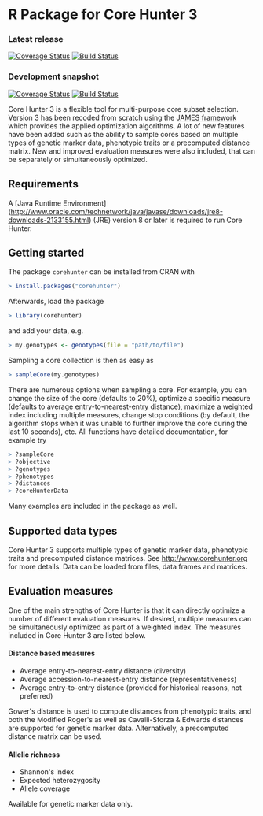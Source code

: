 # R Package for Core Hunter 3

### Latest release

[![Coverage Status](http://img.shields.io/coveralls/corehunter/corehunter3-r/master.svg)](https://coveralls.io/r/corehunter/corehunter3-r)
[![Build Status](https://img.shields.io/travis/corehunter/corehunter3-r/master.svg)](https://travis-ci.org/corehunter/corehunter3-r)

### Development snapshot

[![Coverage Status](http://img.shields.io/coveralls/corehunter/corehunter3-r/develop.svg)](https://coveralls.io/r/corehunter/corehunter3-r)
[![Build Status](https://img.shields.io/travis/corehunter/corehunter3-r/develop.svg)](https://travis-ci.org/corehunter/corehunter3-r)

Core Hunter 3 is a flexible tool for multi-purpose core subset selection. Version 3 has been recoded from scratch using the [JAMES framework](http://www.jamesframework.org) which provides the applied optimization algorithms. A lot of new features have been added such as the ability to sample cores based on multiple types of genetic marker data, phenotypic traits or a precomputed distance matrix. New and improved evaluation measures were also included, that can be separately or simultaneously optimized.

Requirements
------------

A [Java Runtime Environment] (http://www.oracle.com/technetwork/java/javase/downloads/jre8-downloads-2133155.html) (JRE) version 8 or later is required to run Core Hunter.

Getting started
---------------

The package `corehunter` can be installed from CRAN with

```R
> install.packages("corehunter")
```

Afterwards, load the package

```R
> library(corehunter)
```

and add your data, e.g.

```R
> my.genotypes <- genotypes(file = "path/to/file")
```

Sampling a core collection is then as easy as

```R
> sampleCore(my.genotypes)
```

There are numerous options when sampling a core. For example, you can change the size of the core (defaults to 20%), optimize a specific measure (defaults to average entry-to-nearest-entry distance), maximize a weighted index including multiple measures, change stop conditions (by default, the algorithm stops when it was unable to further improve the core during the last 10 seconds), etc. All functions have detailed documentation, for example try

```R
> ?sampleCore
> ?objective
> ?genotypes
> ?phenotypes
> ?distances
> ?coreHunterData
```

Many examples are included in the package as well.

Supported data types
--------------------

Core Hunter 3 supports multiple types of genetic marker data, phenotypic traits and precomputed distance matrices. See http://www.corehunter.org for more details. Data can be loaded from files, data frames and matrices.

Evaluation measures
-------------------

One of the main strengths of Core Hunter is that it can directly optimize a number of different evaluation measures. If desired, multiple measures can be simultaneously optimized as part of a weighted index. The measures included in Core Hunter 3 are listed below.

#### Distance based measures

- Average entry-to-nearest-entry distance (diversity)
- Average accession-to-nearest-entry distance (representativeness)
- Average entry-to-entry distance (provided for historical reasons, not preferred)

Gower's distance is used to compute distances from phenotypic traits, and both the Modified Roger's as well as Cavalli-Sforza & Edwards distances are supported for genetic marker data. Alternatively, a precomputed distance matrix can be used.

#### Allelic richness

- Shannon's index
- Expected heterozygosity
- Allele coverage

Available for genetic marker data only.
